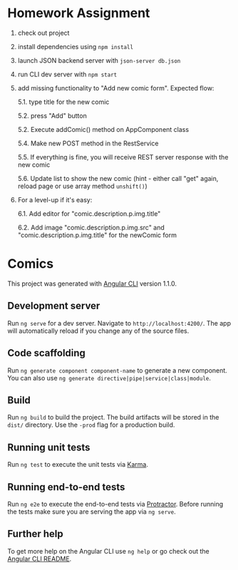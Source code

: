 # Homework Assignment

1. check out project
2. install dependencies using `npm install`
3. launch JSON backend server with `json-server db.json`
4. run CLI dev server with `npm start`
3. add missing functionality to "Add new comic form". Expected flow:

    5.1. type title for the new comic
    
    5.2. press "Add" button
    
    5.2. Execute addComic() method on AppComponent class
    
    5.4. Make new POST method in the RestService
    
    5.5. If everything is fine, you will receive REST server response with the new comic
     
    5.6. Update list to show the new comic (hint - either call "get" again, reload page or use array method `unshift()`)
    
6. For a level-up if it's easy:

    6.1. Add editor for "comic.description.p.img.title"
    
    6.2. Add image "comic.description.p.img.src" and "comic.description.p.img.title" for the newComic form
  

# Comics

This project was generated with [Angular CLI](https://github.com/angular/angular-cli) version 1.1.0.

## Development server

Run `ng serve` for a dev server. Navigate to `http://localhost:4200/`. The app will automatically reload if you change any of the source files.

## Code scaffolding

Run `ng generate component component-name` to generate a new component. You can also use `ng generate directive|pipe|service|class|module`.

## Build

Run `ng build` to build the project. The build artifacts will be stored in the `dist/` directory. Use the `-prod` flag for a production build.

## Running unit tests

Run `ng test` to execute the unit tests via [Karma](https://karma-runner.github.io).

## Running end-to-end tests

Run `ng e2e` to execute the end-to-end tests via [Protractor](http://www.protractortest.org/).
Before running the tests make sure you are serving the app via `ng serve`.

## Further help

To get more help on the Angular CLI use `ng help` or go check out the [Angular CLI README](https://github.com/angular/angular-cli/blob/master/README.md).
